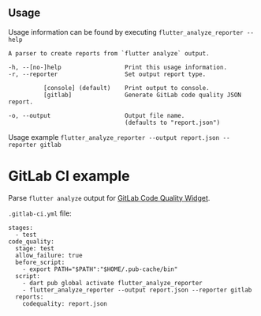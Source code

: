 ## Usage

Usage information can be found by executing `flutter_analyze_reporter --help`

```
A parser to create reports from `flutter analyze` output.

-h, --[no-]help                  Print this usage information.
-r, --reporter                   Set output report type.

          [console] (default)    Print output to console.
          [gitlab]               Generate GitLab code quality JSON report.

-o, --output                     Output file name.
                                 (defaults to "report.json")
```
Usage example `flutter_analyze_reporter --output report.json --reporter gitlab`

# GitLab CI example

Parse `flutter analyze` output for [GitLab Code Quality Widget](https://docs.gitlab.com/ee/ci/testing/code_quality.html).

`.gitlab-ci.yml` file:

```
stages:
  - test
code_quality:
  stage: test
  allow_failure: true
  before_script:
    - export PATH="$PATH":"$HOME/.pub-cache/bin"
  script:
    - dart pub global activate flutter_analyze_reporter
    - flutter_analyze_reporter --output report.json --reporter gitlab
  reports:
    codequality: report.json
```
